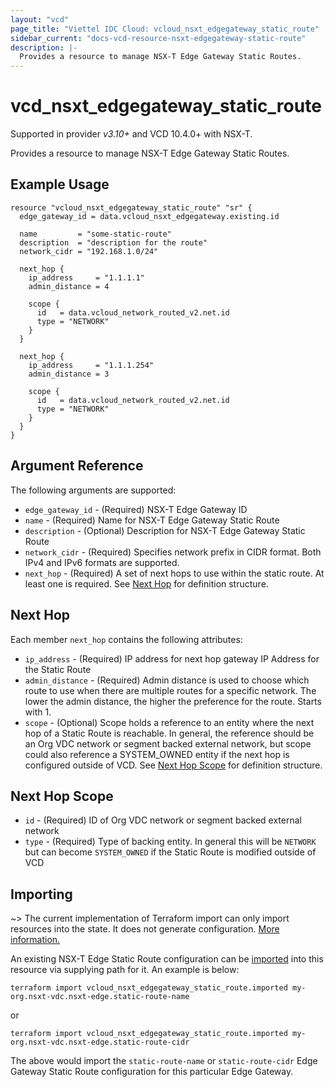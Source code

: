 ```yaml
---
layout: "vcd"
page_title: "Viettel IDC Cloud: vcloud_nsxt_edgegateway_static_route"
sidebar_current: "docs-vcd-resource-nsxt-edgegateway-static-route"
description: |-
  Provides a resource to manage NSX-T Edge Gateway Static Routes.
---
```


# vcd\_nsxt\_edgegateway\_static\_route

Supported in provider *v3.10+* and VCD 10.4.0+ with NSX-T.

Provides a resource to manage NSX-T Edge Gateway Static Routes.

## Example Usage

```hcl
resource "vcloud_nsxt_edgegateway_static_route" "sr" {
  edge_gateway_id = data.vcloud_nsxt_edgegateway.existing.id

  name         = "some-static-route"
  description  = "description for the route"
  network_cidr = "192.168.1.0/24"

  next_hop {
    ip_address     = "1.1.1.1"
    admin_distance = 4

    scope {
      id   = data.vcloud_network_routed_v2.net.id
      type = "NETWORK"
    }
  }

  next_hop {
    ip_address     = "1.1.1.254"
    admin_distance = 3

    scope {
      id   = data.vcloud_network_routed_v2.net.id
      type = "NETWORK"
    }
  }
}
```

## Argument Reference

The following arguments are supported:

* `edge_gateway_id` - (Required) NSX-T Edge Gateway ID
* `name` - (Required) Name for NSX-T Edge Gateway Static Route
* `description` - (Optional) Description for NSX-T Edge Gateway Static Route
* `network_cidr` - (Required) Specifies network prefix in CIDR format. Both IPv4 and IPv6 formats
  are supported.
* `next_hop` - (Required) A set of next hops to use within the static route. At least one is
  required. See [Next Hop](#next-hop) for definition structure.

<a id="next-hop"></a>
## Next Hop

Each member `next_hop` contains the following attributes:

* `ip_address` - (Required) IP address for next hop gateway IP Address for the Static Route
* `admin_distance` - (Required) Admin distance is used to choose which route to use when there are
  multiple routes for a specific network. The lower the admin distance, the higher the preference
  for the route. Starts with 1.
* `scope` - (Optional) Scope holds a reference to an entity where the next hop of a Static Route is
reachable. In general, the reference should be an Org VDC network or segment backed external
network, but scope could also reference a SYSTEM_OWNED entity if the next hop is configured outside
of VCD. See [Next Hop Scope](#next-hop-scope) for definition structure.

<a id="next-hop-scope"></a>
## Next Hop Scope

* `id` - (Required) ID of Org VDC network or segment backed external network
* `type` - (Required) Type of backing entity. In general this will be `NETWORK` but can become
  `SYSTEM_OWNED` if the Static Route is modified outside of VCD

## Importing

~> The current implementation of Terraform import can only import resources into the state.
It does not generate configuration. [More information.](https://www.terraform.io/docs/import/)

An existing NSX-T Edge Static Route configuration can be [imported][docs-import] into this
resource via supplying path for it. An example is below:

[docs-import]: https://www.terraform.io/docs/import/

```
terraform import vcloud_nsxt_edgegateway_static_route.imported my-org.nsxt-vdc.nsxt-edge.static-route-name
```

or 

```
terraform import vcloud_nsxt_edgegateway_static_route.imported my-org.nsxt-vdc.nsxt-edge.static-route-cidr
```

The above would import the `static-route-name` or `static-route-cidr` Edge Gateway Static Route
configuration for this particular Edge Gateway.
